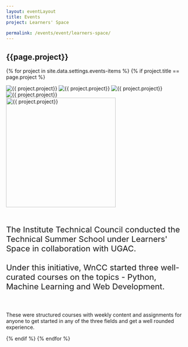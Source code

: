 ```yaml
---
layout: eventLayout
title: Events
project: Learners' Space
    
permalink: /events/event/learners-space/
---
```


<h2 class="display1 m-3 p-3 text-center project-title">{{page.project}}</h2>

{% for project in site.data.settings.events-items %}
{% if project.title == page.project %}
<div class ="img-event d-block"> 
    <img src="{{ site.baseurl }}/{{ project.image }}" alt="{{ project.project}}" class="img-1">
    <img src="{{ site.baseurl }}/{{ project.image }}" alt="{{ project.project}}" class="img-2">
    <img src="{{ site.baseurl }}/{{ project.image }}" alt="{{ project.project}}" class="img-3">
    <img src="{{ site.baseurl }}/{{ project.image }}" alt="{{ project.project}}" class="img-4">
</div>
<div class = "mobile-img-soc">
  <img src="{{ site.baseurl }}/{{ project.image }}"  width = "300" height="300" alt="{{ project.project}}" class="border rounded">
  </div>

<div>
    <p class="display3 project-desc" style = "font-size:22px;" >
        <br>
       The Institute Technical Council conducted the Technical Summer School under Learners' Space in collaboration with UGAC.
<br><br>
Under this initiative, WnCC started three well-curated courses on the topics - Python, Machine Learning and Web Development.

<br><br>
    These were structured courses with weekly content and assignments for anyone to get started in any of the three fields and get a well rounded experience. 
    </p>
</div>
{% endif %}
{% endfor %}
